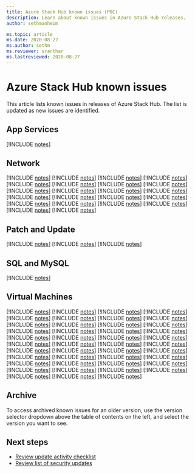 ```yaml
---
title: Azure Stack Hub known issues (POC)
description: Learn about known issues in Azure Stack Hub releases.
author: sethmanheim

ms.topic: article
ms.date: 2020-08-27
ms.author: sethm
ms.reviewer: sranthar
ms.lastreviewed: 2020-08-27
---
```


# Azure Stack Hub known issues

This article lists known issues in releases of Azure Stack Hub. The list is updated as new issues are identified.



## App Services
[!INCLUDE [notes](../includes/known-issue-a7bc45b7-ebb0-ea11-a812-000d3a5465d8.md)]


## Network
[!INCLUDE [notes](../includes/known-issue-000b8111-eab0-ea11-a812-000d3a5465d8.md)]
[!INCLUDE [notes](../includes/known-issue-010b8111-eab0-ea11-a812-000d3a5465d8.md)]
[!INCLUDE [notes](../includes/known-issue-030b8111-eab0-ea11-a812-000d3a5465d8.md)]
[!INCLUDE [notes](../includes/known-issue-040b8111-eab0-ea11-a812-000d3a5465d8.md)]
[!INCLUDE [notes](../includes/known-issue-050b8111-eab0-ea11-a812-000d3a5465d8.md)]
[!INCLUDE [notes](../includes/known-issue-060b8111-eab0-ea11-a812-000d3a5465d8.md)]
[!INCLUDE [notes](../includes/known-issue-070b8111-eab0-ea11-a812-000d3a5465d8.md)]
[!INCLUDE [notes](../includes/known-issue-090b8111-eab0-ea11-a812-000d3a5465d8.md)]
[!INCLUDE [notes](../includes/known-issue-0a0b8111-eab0-ea11-a812-000d3a5465d8.md)]
[!INCLUDE [notes](../includes/known-issue-0b0b8111-eab0-ea11-a812-000d3a5465d8.md)]
[!INCLUDE [notes](../includes/known-issue-0c0b8111-eab0-ea11-a812-000d3a5465d8.md)]
[!INCLUDE [notes](../includes/known-issue-0d0b8111-eab0-ea11-a812-000d3a5465d8.md)]
[!INCLUDE [notes](../includes/known-issue-0e0b8111-eab0-ea11-a812-000d3a5465d8.md)]
[!INCLUDE [notes](../includes/known-issue-0f0b8111-eab0-ea11-a812-000d3a5465d8.md)]
[!INCLUDE [notes](../includes/known-issue-100b8111-eab0-ea11-a812-000d3a5465d8.md)]
[!INCLUDE [notes](../includes/known-issue-110b8111-eab0-ea11-a812-000d3a5465d8.md)]
[!INCLUDE [notes](../includes/known-issue-140b8111-eab0-ea11-a812-000d3a5465d8.md)]
[!INCLUDE [notes](../includes/known-issue-160b8111-eab0-ea11-a812-000d3a5465d8.md)]
[!INCLUDE [notes](../includes/known-issue-180b8111-eab0-ea11-a812-000d3a5465d8.md)]
[!INCLUDE [notes](../includes/known-issue-190b8111-eab0-ea11-a812-000d3a5465d8.md)]
[!INCLUDE [notes](../includes/known-issue-1b0b8111-eab0-ea11-a812-000d3a5465d8.md)]
[!INCLUDE [notes](../includes/known-issue-1d0b8111-eab0-ea11-a812-000d3a5465d8.md)]


## Patch and Update
[!INCLUDE [notes](../includes/known-issue-a8bc45b7-ebb0-ea11-a812-000d3a5465d8.md)]
[!INCLUDE [notes](../includes/known-issue-a9bc45b7-ebb0-ea11-a812-000d3a5465d8.md)]
[!INCLUDE [notes](../includes/known-issue-aabc45b7-ebb0-ea11-a812-000d3a5465d8.md)]


## SQL and MySQL
[!INCLUDE [notes](../includes/known-issue-a6bc45b7-ebb0-ea11-a812-000d3a5465d8.md)]


## Virtual Machines
[!INCLUDE [notes](../includes/known-issue-5c3348db-e9b0-ea11-a812-000d3a5465d8.md)]
[!INCLUDE [notes](../includes/known-issue-603348db-e9b0-ea11-a812-000d3a5465d8.md)]
[!INCLUDE [notes](../includes/known-issue-8376b38e-e9b0-ea11-a812-000d3a54663d.md)]
[!INCLUDE [notes](../includes/known-issue-87bc45b7-ebb0-ea11-a812-000d3a5465d8.md)]
[!INCLUDE [notes](../includes/known-issue-8abc45b7-ebb0-ea11-a812-000d3a5465d8.md)]
[!INCLUDE [notes](../includes/known-issue-8bbc45b7-ebb0-ea11-a812-000d3a5465d8.md)]
[!INCLUDE [notes](../includes/known-issue-8cbc45b7-ebb0-ea11-a812-000d3a5465d8.md)]
[!INCLUDE [notes](../includes/known-issue-8dbc45b7-ebb0-ea11-a812-000d3a5465d8.md)]
[!INCLUDE [notes](../includes/known-issue-8ebc45b7-ebb0-ea11-a812-000d3a5465d8.md)]
[!INCLUDE [notes](../includes/known-issue-8fbc45b7-ebb0-ea11-a812-000d3a5465d8.md)]
[!INCLUDE [notes](../includes/known-issue-92bc45b7-ebb0-ea11-a812-000d3a5465d8.md)]
[!INCLUDE [notes](../includes/known-issue-93bc45b7-ebb0-ea11-a812-000d3a5465d8.md)]
[!INCLUDE [notes](../includes/known-issue-9476b38e-e9b0-ea11-a812-000d3a54663d.md)]
[!INCLUDE [notes](../includes/known-issue-9576b38e-e9b0-ea11-a812-000d3a54663d.md)]
[!INCLUDE [notes](../includes/known-issue-95bc45b7-ebb0-ea11-a812-000d3a5465d8.md)]
[!INCLUDE [notes](../includes/known-issue-9676b38e-e9b0-ea11-a812-000d3a54663d.md)]
[!INCLUDE [notes](../includes/known-issue-9776b38e-e9b0-ea11-a812-000d3a54663d.md)]
[!INCLUDE [notes](../includes/known-issue-97bc45b7-ebb0-ea11-a812-000d3a5465d8.md)]
[!INCLUDE [notes](../includes/known-issue-98bc45b7-ebb0-ea11-a812-000d3a5465d8.md)]
[!INCLUDE [notes](../includes/known-issue-99bc45b7-ebb0-ea11-a812-000d3a5465d8.md)]
[!INCLUDE [notes](../includes/known-issue-9abc45b7-ebb0-ea11-a812-000d3a5465d8.md)]
[!INCLUDE [notes](../includes/known-issue-9b76b38e-e9b0-ea11-a812-000d3a54663d.md)]
[!INCLUDE [notes](../includes/known-issue-9cbc45b7-ebb0-ea11-a812-000d3a5465d8.md)]
[!INCLUDE [notes](../includes/known-issue-9ebc45b7-ebb0-ea11-a812-000d3a5465d8.md)]
[!INCLUDE [notes](../includes/known-issue-9fbc45b7-ebb0-ea11-a812-000d3a5465d8.md)]
[!INCLUDE [notes](../includes/known-issue-a2bc45b7-ebb0-ea11-a812-000d3a5465d8.md)]
[!INCLUDE [notes](../includes/known-issue-a3bc45b7-ebb0-ea11-a812-000d3a5465d8.md)]
[!INCLUDE [notes](../includes/known-issue-a4bc45b7-ebb0-ea11-a812-000d3a5465d8.md)]
[!INCLUDE [notes](../includes/known-issue-a5bc45b7-ebb0-ea11-a812-000d3a5465d8.md)]
[!INCLUDE [notes](../includes/known-issue-ea0a8111-eab0-ea11-a812-000d3a5465d8.md)]
[!INCLUDE [notes](../includes/known-issue-eb0a8111-eab0-ea11-a812-000d3a5465d8.md)]
[!INCLUDE [notes](../includes/known-issue-ec0a8111-eab0-ea11-a812-000d3a5465d8.md)]
[!INCLUDE [notes](../includes/known-issue-ed0a8111-eab0-ea11-a812-000d3a5465d8.md)]
[!INCLUDE [notes](../includes/known-issue-ee0a8111-eab0-ea11-a812-000d3a5465d8.md)]
[!INCLUDE [notes](../includes/known-issue-f00a8111-eab0-ea11-a812-000d3a5465d8.md)]
[!INCLUDE [notes](../includes/known-issue-f50a8111-eab0-ea11-a812-000d3a5465d8.md)]
[!INCLUDE [notes](../includes/known-issue-f60a8111-eab0-ea11-a812-000d3a5465d8.md)]
[!INCLUDE [notes](../includes/known-issue-f70a8111-eab0-ea11-a812-000d3a5465d8.md)]
[!INCLUDE [notes](../includes/known-issue-f80a8111-eab0-ea11-a812-000d3a5465d8.md)]
[!INCLUDE [notes](../includes/known-issue-f90a8111-eab0-ea11-a812-000d3a5465d8.md)]
[!INCLUDE [notes](../includes/known-issue-fb0a8111-eab0-ea11-a812-000d3a5465d8.md)]
[!INCLUDE [notes](../includes/known-issue-fd0a8111-eab0-ea11-a812-000d3a5465d8.md)]
[!INCLUDE [notes](../includes/known-issue-ff0a8111-eab0-ea11-a812-000d3a5465d8.md)]

## Archive

To access archived known issues for an older version, use the version selector dropdown above the table of contents on the left, and select the version you want to see.

## Next steps

- [Review update activity checklist](release-notes-checklist.md)
- [Review list of security updates](release-notes-security-updates.md)
